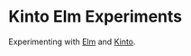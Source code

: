 # Kinto Elm Experiments

Experimenting with [Elm](elm-lang.org) and [Kinto](http://www.kinto-storage.org/).
